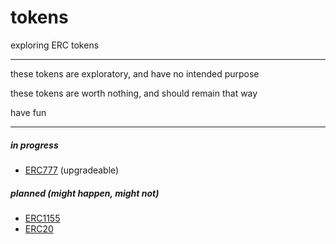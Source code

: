 # tokens

exploring ERC tokens 

---

these tokens are exploratory, and have no intended purpose 

these tokens are worth nothing, and should remain that way 

have fun

---

##### in progress
- [ERC777](/erc777) (upgradeable)

##### planned (might happen, might not)
- [ERC1155](/erc1155)
- [ERC20](/erc20)